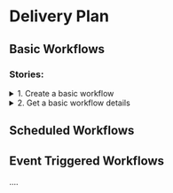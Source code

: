 # Delivery Plan

## Basic Workflows

### Stories: 
<details>
<summary> 1. Create a basic workflow</summary>

```user-story
As a User I want to able to create a workflow with basic details including

1. workflow name
2. decsription
3. status (active/inactive)

and create a unique identifier for the each workflow created.
```
</details>

<details>
<summary> 2. Get a basic workflow details</summary>

```user-story
As a User I want to able to get the workflow with basic details by using workflowId

```
</details>


## Scheduled Workflows

## Event Triggered Workflows

....